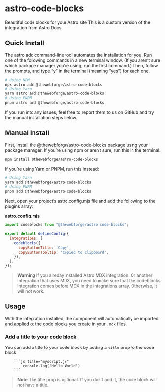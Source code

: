 # astro-code-blocks

Beautiful code blocks for your Astro site
This is a custom version of the integration from Astro Docs

## Quick Install

The astro add command-line tool automates the installation for you. Run one of the following commands in a new terminal window. (If you aren’t sure which package manager you’re using, run the first command.) Then, follow the prompts, and type “y” in the terminal (meaning “yes”) for each one.

```sh
# Using NPM
npx astro add @thewebforge/astro-code-blocks
# Using Yarn
yarn astro add @thewebforge/astro-code-blocks
# Using PNPM
pnpm astro add @thewebforge/astro-code-blocks
```

If you run into any issues, feel free to report them to us on GitHub and try the manual installation steps below.

## Manual Install

First, install the @thewebforge/astro-code-blocks package using your package manager. If you’re using npm or aren’t sure, run this in the terminal:

```sh
npm install @thewebforge/astro-code-blocks
```

If you’re using Yarn or PNPM, run this instead:

```sh
# Using Yarn
yarn add @thewebforge/astro-code-blocks
# Using PNPM
pnpm add @thewebforge/astro-code-blocks
```

Next, open your project’s astro.config.mjs file and add the following to the plugins array:

**astro.config.mjs**

```js
import codeblocks from "@thewebforge/astro-code-blocks";

export default defineConfig({
  integrations: [
    codeblocks({
      copyButtonTitle: 'Copy',
      copyButtonTooltip: 'Copied to clipboard',
    }),
  ],
});
```
> **Warning**
> If you alreday installed Astro MDX integration. Or another integration that uses MDX, you need to make sure that the codeblocks integration comes before MDX in the integrations array. Otherwise, it will not work.

 ## Usage

 With the integration installed, the <CodeBlock> component will automatically be imported and applied ot the code blocks you create in your `.mdx` files.

 ### Add a title to your code block

You can add a title to your code block by adding a `title` prop to the code block

```mdx
    ```js title="myscript.js"
        console.log('Hello World')
    ```
```
> **Note**
> The title prop is optional. If you don't add it, the code block will not have a title.


